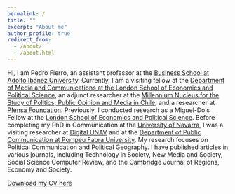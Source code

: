 ```yaml
---
permalink: /
title: ""
excerpt: "About me"
author_profile: true
redirect_from: 
  - /about/
  - /about.html
---
```


Hi, I am Pedro Fierro, an assistant professor at the [Business School at Adolfo Ibanez University](https://negocios.uai.cl/). Currently, I am a visiting fellow at the [Department of Media and Communications at the London School of Economics and Political Science](https://www.lse.ac.uk/media-and-communications/people/visiting-and-associate-staff/pedro-fierro/Dr-Pedro-Fierro), an adjunct researcher at the [Millennium Nucleus for the Study of Politics, Public Opinion and Media in Chile](https://mepop.cl/), and a researcher at [P!ensa Foundation](https://www.fundacionpiensa.cl/inicio/). Previously, I conducted research as a Miguel-Dols Fellow at the [London School of Economics and Political Science](https://www.lse.ac.uk/canada-blanch/activities/Fellowship-Scheme). Before completing my PhD in Communication at the [University of Navarra](https://www.unav.edu/web/facultad-de-comunicacion), I was a visiting researcher at [Digital UNAV](https://www.unav.edu/web/facultad-de-comunicacion/profesores-e-investigacion/digitalunav) and at the [Department of Public Communication at Pompeu Fabra University](https://www.upf.edu/web/comunicacio). My research focuses on Political Communication and Political Geography. I have published articles in various journals, including Technology in Society, New Media and Society, Social Science Computer Review, and the Cambridge Journal of Regions, Economy and Society. 

[Download my CV here](https://pedrofierroz87.github.io/files/PedroFierro_CV.pdf)
